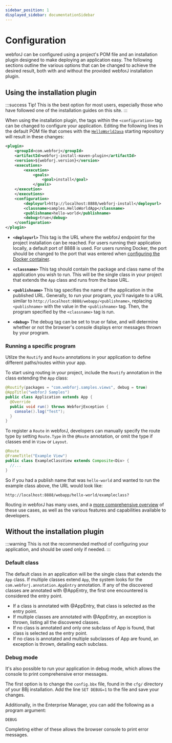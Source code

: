 ```yaml
---
sidebar_position: 1
displayed_sidebar: documentationSidebar
---
```


# Configuration

webforJ can be configured using a project's POM file and an installation plugin designed to make deploying an application easy. The following sections outline the various options that can be changed to achieve the desired result, both with and without the provided webforJ installation plugin.

## Using the installation plugin

:::success Tip! 
This is the best option for most users, especially those who have followed one of the installation guides on this site.
:::

When using the installation plugin, the tags within the `<configuration>` tag can be changed to configure your application. Editing the following lines in the default POM file that comes with the [`HelloWorldJava`](https://github.com/webforj/HelloWorldJava) starting repository will result in these changes:

```xml {13-16} showLineNumbers
<plugin>
    <groupId>com.webforj</groupId>
    <artifactId>webforj-install-maven-plugin</artifactId>
    <version>${webforj.version}</version>
    <executions>
        <execution>
            <goals>
                <goal>install</goal>
            </goals>
    </execution>
    </executions>
    <configuration>
        <deployurl>http://localhost:8888/webforj-install</deployurl>
        <classname>samples.HelloWorldApp</classname>
        <publishname>hello-world</publishname>
        <debug>true</debug>
    </configuration>
</plugin>
```

- **`<deployurl>`** This tag is the URL where the webforJ endpoint for the project installation can be reached. For users running their application locally, a default port of 8888 is used. For users running Docker, the port should be changed to the port that was entered when [configuring the Docker container](../installation/docker.md#2-configuration).

- **`<classname>`** This tag should contain the package and class name of the application you wish to run. This will be the single class in your project that extends the `App` class and runs from the base URL.

- **`<publishname>`** This tag specifies the name of the application in the published URL. Generally, to run your program, you'll navigate to a URL similar to `http://localhost:8888/webapp/<publishname>`, replacing `<publishname>` with the value in the `<publishname>` tag. Then, the program specified by the `<classname>` tag is run.

- **`<debug>`** The debug tag can be set to true or false, and will determine whether or not the browser's console displays error messages thrown by your program. 

### Running a specific program

Utilze the `Routify` and `Route` annotations in your application to define different paths/routes within your app.

To start using routing in your project, include the `Routify` annotation in the class extending the `App` class:

```java
@Routify(packages = "com.webforj.samples.views", debug = true)
@AppTitle("webforJ Samples")
public class Application extends App {
  @Override
  public void run() throws WebforjException {
    console().log("Test");
  }
}
```

To register a `Route` in webforJ, developers can manually specify the route type by setting `Route.Type` in the `@Route` annotation, or omit the type if classes end in `View` or `Layout`. 

```java
@Route
@FrameTitle("Example View")
public class ExampleClassView extends Composite<Div> {
  //...
}
```
So if you had a publish name that was `hello-world` and wanted to run the example class above, the URL would look like:

`http://localhost:8888/webapp/hello-world/exampleclass?`

Routing in webforJ has many uses, and a [more comprehensive overview](../../docs/routing/overview) of these use cases, as well as the various features and capabilities available to developers.

## Without the installation plugin

:::warning
This is not the recommended method of configuring your application, and should be used only if needed.
:::

### Default class

The default class in an application will be the single class that extends the `App` class. If multiple classes extend `App`, the system looks for the `com.webforj.annotation.AppEntry` annotation. If any of the discovered classes are annotated with @AppEntry, the first one encountered is considered the entry point.

- If a class is annotated with @AppEntry, that class is selected as the entry point.
- If multiple classes are annotated with @AppEntry, an exception is thrown, listing all the discovered classes.
- If no class is annotated and only one subclass of App is found, that class is selected as the entry point.
- If no class is annotated and multiple subclasses of App are found, an exception is thrown, detailing each subclass.

### Debug mode

It's also possible to run your application in debug mode, which allows the console to print comprehensive error messages. 

The first option is to change the `config.bbx` file, found in the `cfg/` directory of your BBj installation. Add the line `SET DEBUG=1` to the file and save your changes.

Additionally, in the Enterprise Manager, you can add the following as a program argument:

`DEBUG`

Completing either of these allows the browser console to print error messages.